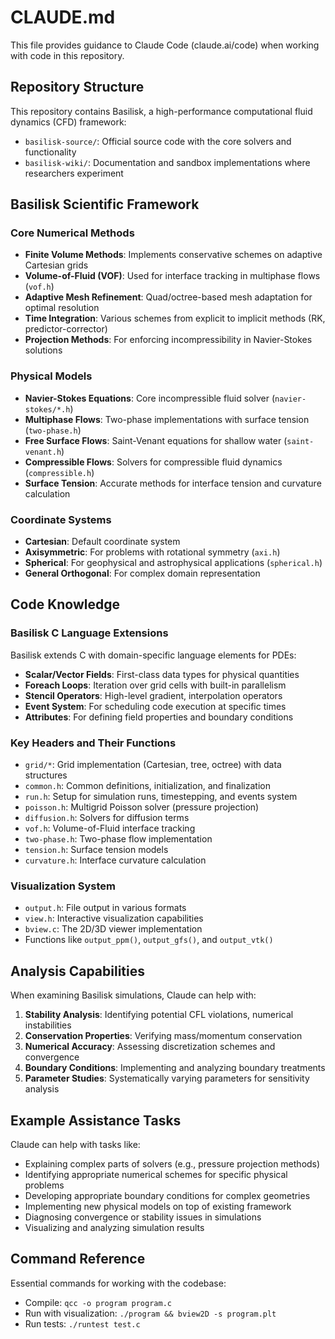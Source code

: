 # CLAUDE.md

This file provides guidance to Claude Code (claude.ai/code) when working with code in this repository.

## Repository Structure

This repository contains Basilisk, a high-performance computational fluid dynamics (CFD) framework:
- `basilisk-source/`: Official source code with the core solvers and functionality
- `basilisk-wiki/`: Documentation and sandbox implementations where researchers experiment

## Basilisk Scientific Framework

### Core Numerical Methods

- **Finite Volume Methods**: Implements conservative schemes on adaptive Cartesian grids
- **Volume-of-Fluid (VOF)**: Used for interface tracking in multiphase flows (`vof.h`)
- **Adaptive Mesh Refinement**: Quad/octree-based mesh adaptation for optimal resolution
- **Time Integration**: Various schemes from explicit to implicit methods (RK, predictor-corrector)
- **Projection Methods**: For enforcing incompressibility in Navier-Stokes solutions

### Physical Models

- **Navier-Stokes Equations**: Core incompressible fluid solver (`navier-stokes/*.h`)
- **Multiphase Flows**: Two-phase implementations with surface tension (`two-phase.h`)
- **Free Surface Flows**: Saint-Venant equations for shallow water (`saint-venant.h`)
- **Compressible Flows**: Solvers for compressible fluid dynamics (`compressible.h`)
- **Surface Tension**: Accurate methods for interface tension and curvature calculation

### Coordinate Systems

- **Cartesian**: Default coordinate system
- **Axisymmetric**: For problems with rotational symmetry (`axi.h`)
- **Spherical**: For geophysical and astrophysical applications (`spherical.h`)
- **General Orthogonal**: For complex domain representation

## Code Knowledge

### Basilisk C Language Extensions

Basilisk extends C with domain-specific language elements for PDEs:
- **Scalar/Vector Fields**: First-class data types for physical quantities
- **Foreach Loops**: Iteration over grid cells with built-in parallelism
- **Stencil Operators**: High-level gradient, interpolation operators
- **Event System**: For scheduling code execution at specific times
- **Attributes**: For defining field properties and boundary conditions

### Key Headers and Their Functions

- `grid/*`: Grid implementation (Cartesian, tree, octree) with data structures
- `common.h`: Common definitions, initialization, and finalization
- `run.h`: Setup for simulation runs, timestepping, and events system
- `poisson.h`: Multigrid Poisson solver (pressure projection)
- `diffusion.h`: Solvers for diffusion terms
- `vof.h`: Volume-of-Fluid interface tracking
- `two-phase.h`: Two-phase flow implementation
- `tension.h`: Surface tension models
- `curvature.h`: Interface curvature calculation

### Visualization System

- `output.h`: File output in various formats
- `view.h`: Interactive visualization capabilities
- `bview.c`: The 2D/3D viewer implementation
- Functions like `output_ppm()`, `output_gfs()`, and `output_vtk()`

## Analysis Capabilities

When examining Basilisk simulations, Claude can help with:

1. **Stability Analysis**: Identifying potential CFL violations, numerical instabilities
2. **Conservation Properties**: Verifying mass/momentum conservation
3. **Numerical Accuracy**: Assessing discretization schemes and convergence
4. **Boundary Conditions**: Implementing and analyzing boundary treatments
5. **Parameter Studies**: Systematically varying parameters for sensitivity analysis

## Example Assistance Tasks

Claude can help with tasks like:

- Explaining complex parts of solvers (e.g., pressure projection methods)
- Identifying appropriate numerical schemes for specific physical problems
- Developing appropriate boundary conditions for complex geometries
- Implementing new physical models on top of existing framework
- Diagnosing convergence or stability issues in simulations
- Visualizing and analyzing simulation results

## Command Reference

Essential commands for working with the codebase:
- Compile: `qcc -o program program.c`
- Run with visualization: `./program && bview2D -s program.plt`
- Run tests: `./runtest test.c`